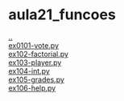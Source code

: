 # aula21_funcoes 
<a href='https://gabrielryanft.github.io/learning/cursoemvideo/python/exerciciospython' target='_self' rel='prev'>..</a><br/>
<a href='https://gabrielryanft.github.io/learning/cursoemvideo/python/exerciciospython/aula21_funcoes/ex0101-vote.py' target='_blank' rel='next'>ex0101-vote.py</a><br/>
<a href='https://gabrielryanft.github.io/learning/cursoemvideo/python/exerciciospython/aula21_funcoes/ex102-factorial.py' target='_blank' rel='next'>ex102-factorial.py</a><br/>
<a href='https://gabrielryanft.github.io/learning/cursoemvideo/python/exerciciospython/aula21_funcoes/ex103-player.py' target='_blank' rel='next'>ex103-player.py</a><br/>
<a href='https://gabrielryanft.github.io/learning/cursoemvideo/python/exerciciospython/aula21_funcoes/ex104-int.py' target='_blank' rel='next'>ex104-int.py</a><br/>
<a href='https://gabrielryanft.github.io/learning/cursoemvideo/python/exerciciospython/aula21_funcoes/ex105-grades.py' target='_blank' rel='next'>ex105-grades.py</a><br/>
<a href='https://gabrielryanft.github.io/learning/cursoemvideo/python/exerciciospython/aula21_funcoes/ex106-help.py' target='_blank' rel='next'>ex106-help.py</a><br/>
